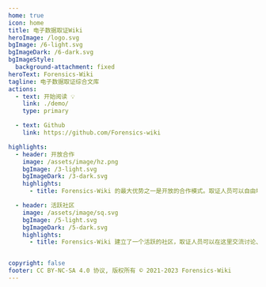 ```yaml
---
home: true
icon: home
title: 电子数据取证Wiki
heroImage: /logo.svg
bgImage: /6-light.svg
bgImageDark: /6-dark.svg
bgImageStyle:
  background-attachment: fixed
heroText: Forensics-Wiki
tagline: 电子数据取证综合文库
actions:
  - text: 开始阅读 💡
    link: ./demo/
    type: primary

  - text: Github
    link: https://github.com/Forensics-wiki

highlights:
  - header: 开放合作
    image: /assets/image/hz.png
    bgImage: /3-light.svg
    bgImageDark: /3-dark.svg
    highlights:
      - title: Forensics-Wiki 的最大优势之一是开放的合作模式。取证人员可以自由地编辑和更新页面，分享他们的知识、经验和见解，从而不断完善和更新取证领域的知识库。

  - header: 活跃社区
    image: /assets/image/sq.svg
    bgImage: /5-light.svg
    bgImageDark: /5-dark.svg
    highlights:
      - title: Forensics-Wiki 建立了一个活跃的社区，取证人员可以在这里交流讨论、提问解答、共同解决问题，促进整个领域的进步。


copyright: false
footer: CC BY-NC-SA 4.0 协议, 版权所有 © 2021-2023 Forensics-Wiki
---
```


